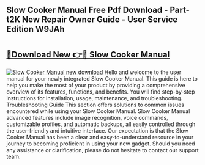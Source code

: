 ## Slow Cooker Manual Free Pdf Download - Part-t2K New Repair Owner Guide - User Service Edition W9JAh

# <h2><a href="http://cf16934.oget.top/?id=Slow+Cooker+Manual">🔗Download New 👉🔴 Slow Cooker Manual</a></h2>

[![Slow Cooker Manual new download](https://i.imgur.com/5g1atiW.png)](http://cf16934.oget.top/?id=Slow+Cooker+Manual)
Hello and welcome to the user manual for your newly integrated Slow Cooker Manual. This guide is here to help you make the most of your product by providing a comprehensive overview of its features, functions, and benefits. You will find step-by-step instructions for installation, usage, maintenance, and troubleshooting. Troubleshooting Guide This section offers solutions to common issues encountered while using your Slow Cooker Manual. Slow Cooker Manual advanced features include image recognition, voice commands, customizable profiles, and automatic backups, all easily controlled through the user-friendly and intuitive interface. Our expectation is that the Slow Cooker Manual has been a clear and easy-to-understand resource in your journey to becoming proficient in using your new gadget. Should you need any assistance or clarification, please do not hesitate to contact our support team.
